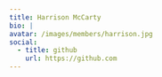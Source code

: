 ```yaml
---
title: Harrison McCarty
bio: |
avatar: /images/members/harrison.jpg
social:
  - title: github
    url: https://github.com
---
```

